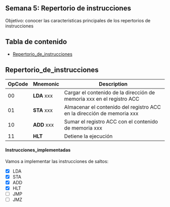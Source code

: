 ##  Semana 5: Repertorio de instrucciones

Objetivo: conocer las caracteristicas principales de los repertorios de instrucciones

## Tabla de contenido

* [Repertorio_de_instrucciones](#Repertorio_de_instrucciones)


## Repertorio_de_instrucciones


| OpCode | Mnemonic     | Description
|--------|--------------|------------
| 00     | **LDA** xxx  | Cargar el contenido de la dirección de memoria xxx en el registro ACC
| 01     | **STA** xxx  | Almacenar el contenido del registro ACC en la dirección de memoria xxx
| 10     | **ADD** xxx  | Sumar el registro ACC con el contenido de memoria xxx
| 11     | **HLT**      | Detiene la ejecución


#### Instrucciones_implementadas

Vamos a implementar las instrucciones de saltos:

- [x] LDA
- [x] STA
- [x] ADD
- [x] HLT
- [ ] JMP
- [ ] JMZ